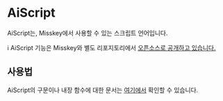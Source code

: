 # AiScript
AiScript는, Misskey에서 사용할 수 있는 스크립트 언어입니다.

<div class="info">ℹ️ AiScript 기능은 Misskey와 별도 리포지토리에서 <a href="https://github.com/syuilo/aiscript" target="_blank">오픈소스로 공개하고 있습니다.</a></div>

## 사용법
AiScript의 구문이나 내장 함수에 대한 문서는 [여기에서](https://github.com/syuilo/aiscript/tree/master/docs) 확인할 수 있습니다.
